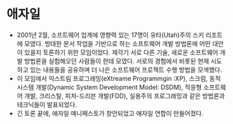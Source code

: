 # 애자일

- 2001년 2월, 소프트웨어 업계에 영향력 있는 17명이 유타(Utah)주의 스키 리조트에 모였다. 
방대한 문서 작업을 기반으로 하는 소프트웨어 개발 방법론에 어떤 대안이 있을지 토론하기 위한 모임이었다.
제각기 서로 다른 기술, 새로운 소프트웨어 개발 방법론을 실험해오던 사람들이 한데 모였다.
서로의 경험에서 비롯된 현재 시도하고 있는 내용들을 공유하며 더 나은 소프트웨어 프로젝트 수행 방법을 모색했다.
- 이 모임에서 익스트림 프로그래밍(eXtreame Programmgin :XP), 스크럼, 동적 시스템 개발(Dynamic System Development Model: DSDM),
적응형 소프트웨어 개발, 크리스탈, 피처-드리븐 개발(FDD), 실용주의 프로그래밍과 같은 방법론과 테크닉들이 발표되었다.
- 긴 토론 끝에, 애자일 매니페스토가 창안되었고 애자일 연합이 만들어졌다.


